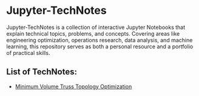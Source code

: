 # Jupyter-TechNotes

Jupyter-TechNotes is a collection of interactive Jupyter Notebooks that explain technical topics, problems, and concepts. 
Covering areas like engineering optimization, operations research, data analysis, and machine learning, this repository serves as both a personal resource and a portfolio of practical skills.

## List of TechNotes:

* [Minimum Volume Truss Topology Optimization](truss-optimization/minimum-volume-problem.ipynb) 
